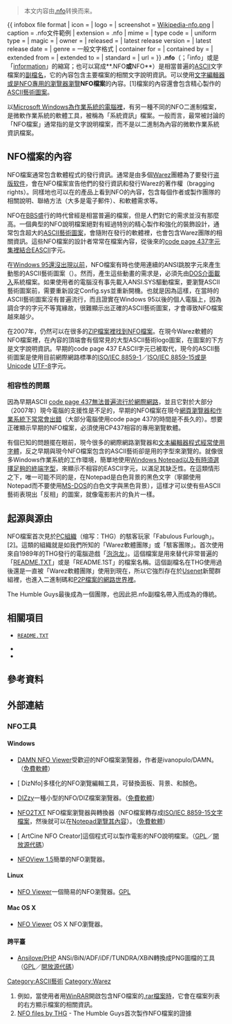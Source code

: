 > 本文内容由[.nfo](https://zh.wikipedia.org/wiki/.nfo)转换而来。


{{ infobox file format | icon = | logo = | screenshot = [Wikipedia-nfo.png](https://zh.wikipedia.org/wiki/File:Wikipedia-nfo.png "fig:Wikipedia-nfo.png") | caption = .nfo文件範例 | extension = .nfo | mime = | type code = | uniform type = | magic = | owner = | released = | latest release version = | latest release date = | genre = 一般文字格式 | container for = | contained by = | extended from = | extended to = | standard = | url = }} **.nfo**（；「info」或是「[information](../Page/信息.md "wikilink")」的縮寫；也可以寫成**.NFO**或**NFO**）是相當普遍的[ASCII](../Page/ASCII.md "wikilink")文字檔案的[副檔名](../Page/文件扩展名.md "wikilink")，它的內容包含主要檔案的相關文字說明資訊。可以使用[文字編輯器或是NFO專用的瀏覽器瀏覽](https://zh.wikipedia.org/wiki/文本編輯器 "wikilink")**NFO檔案**的內容。\[1\]檔案的內容還會包含精心製作的[ASCII藝術圖案](../Page/ASCII艺术.md "wikilink")。

以[Microsoft Windows為作業系統的電腦裡](https://zh.wikipedia.org/wiki/Microsoft_Windows "wikilink")，有另一種不同的NFO二進制檔案，是微軟作業系統的軟體工具，被稱為「系統資訊」檔案。一般而言，最常被討論的「NFO檔案」通常指的是文字說明檔案，而不是以二進制為內容的微軟作業系統資訊檔案。

## NFO檔案的內容

NFO檔案通常包含軟體程式的發行資訊。通常是由多個[Warez](../Page/Warez.md "wikilink")團體為了要發行[盗版软件](../Page/Warez.md "wikilink")，會在NFO檔案宣告他們的發行資訊和發行Warez的著作權（bragging rights）。同樣地也可以在的產品上看到NFO的內容，包含每個作者或製作團隊的相關說明、聯絡方法（大多是電子郵件）、和軟體需求等。

NFO在[BBS](../Page/BBS.md "wikilink")盛行的時代曾經是相當普遍的檔案，但是人們對它的需求並沒有那麼高。一個典型的NFO說明檔案絕對有經過特別的精心製作和強化的裝飾設計，通常包含超大的[ASCII藝術圖案](../Page/ASCII艺术.md "wikilink")，會隨附在發行的軟體裡，也會包含Warez團隊的相關資訊。這些NFO檔案的設計者常常在檔案內容，從後來的[code page 437字元集裡結合](https://zh.wikipedia.org/wiki/代碼頁437 "wikilink")[EASCII](../Page/EASCII.md "wikilink")字元。

在[Windows 95還沒出現以前](../Page/Windows_95.md "wikilink")，NFO檔案有時也使用連續的ANSI跳脫字元來產生動態的ASCII藝術圖案（）。然而，產生這些動畫的需求是，必須先由[DOS介面載入](https://zh.wikipedia.org/wiki/COMMAND.COM "wikilink")系統檔案。如果使用者的電腦沒有事先載入ANSI.SYS驅動檔案，要瀏覽ASCII藝術圖案前，需要重新設定Config.sys並重新開機。也就是因為這樣，在當時的ASCII藝術圖案沒有普遍流行，而且證實在Windows 95以後的個人電腦上，因為調合字的字元不等寬緣故，很難顯示出正確的ASCII藝術圖案，才會導致NFO檔案越來越少。

在2007年，仍然可以在很多的[ZIP檔案裡找到NFO檔案](https://zh.wikipedia.org/wiki/ZIP_\(文件格式\) "wikilink")。在現今Warez軟體的NFO檔案裡，在內容的頂端會有個常見的大型ASCII藝術logo圖案，在圖案的下方是文字說明資訊。早期的code page 437 EASCII字元已被取代，現今的ASCII藝術圖案是使用目前網際網路標準的[ISO/IEC 8859-1](https://zh.wikipedia.org/wiki/ISO/IEC_8859-1 "wikilink")／[ISO/IEC 8859-15或是](https://zh.wikipedia.org/wiki/ISO/IEC_8859-15 "wikilink")[Unicode](https://zh.wikipedia.org/wiki/Unicode "wikilink") [UTF-8](../Page/UTF-8.md "wikilink")字元。

### 相容性的問題

因為早期ASCII [code page 437無法普遍流行於](https://zh.wikipedia.org/wiki/代碼頁437 "wikilink")[網際網路](../Page/万维网.md "wikilink")，並且它對於大部分（2007年）現今電腦的支援性是不足的，早期的NFO檔案在現今[網頁瀏覽器和](../Page/网页浏览器.md "wikilink")[作業系統下常常會出錯](../Page/操作系统.md "wikilink")（大部分電腦使用code page 437的時間是不長久的）。想要正確顯示早期的NFO檔案，必須使用CP437相容的專用瀏覽軟體。

有個已知的問題擺在眼前，現今很多的網際網路瀏覽器和[文本編輯器程式經常使用](https://zh.wikipedia.org/wiki/文本編輯器 "wikilink")[字體](../Page/字体.md "wikilink")，反之早期與現今NFO檔案包含的ASCII藝術卻是用的字型來瀏覽的。就像很多Windows作業系統的工作環境，簡單地使用[Windows Notepad以及有時須選擇足夠的終端字型](../Page/筆記本.md "wikilink")，來顯示不相容的EASCII字元，以滿足其缺乏性。在這類情形之下，唯一可能不同的是，在Notepad是白色背景的黑色文字（寧願使用Notepad而不要使用[MS-DOS](../Page/MS-DOS.md "wikilink")的白色文字與黑色背景），這樣才可以使有些ASCII藝術表現出「反相」的圖案，就像電影影片的負片一樣。

## 起源與源由

NFO檔案首次見於[PC組織](../Page/IBM_PC.md "wikilink")（缩写：THG）的駭客玩家「Fabulous Furlough」。\[2\]。這類的組織就是如我們所知的「Warez軟體團隊」或「駭客團隊」。首次使用來自1989年的THG發行的電腦遊戲「[泡泡龙](../Page/泡泡龙_\(1986年游戏\).md "wikilink")」。這個檔案是用來替代非常普遍的「[README.TXT](../Page/Readme.md "wikilink")」或是「README.1ST」的檔案名稱。這個副檔名在THG使用過後還是一直被「Warez軟體團隊」使用到現在，所以它強烈存在於[Usenet](../Page/Usenet.md "wikilink")新聞群組裡，也進入二進制碼和[P2P檔案的網路世界裡](https://zh.wikipedia.org/wiki/點對點技術 "wikilink")。

The Humble Guys最後成為一個團隊，也因此把.nfo副檔名帶入而成為的傳統。

## 相關項目

  - [`README.TXT`](../Page/Readme.md "wikilink")

  -

  -
## 參考資料

<references />

## 外部連結

### NFO工具

#### Windows

  - [DAMN NFO Viewer](http://www.softpedia.com/get/Office-tools/Text-editors/DAMN-NFO-Viewer.shtml)受歡迎的NFO檔案瀏覽器，作者是ivanopulo/DAMN。（[免費軟體](../Page/免費軟體.md "wikilink")）

  - \[ DizNfo\]多樣化的NFO瀏覽編輯工具，可替換面板、背景、和顏色。

  - [DIZzy](http://members.ozemail.com.au/~nulifetv/freezip/freeware/#dizzy)一種小型的NFO/DIZ檔案瀏覽器。（[免費軟體](../Page/免費軟體.md "wikilink")）

  - [NFO2TXT](https://web.archive.org/web/20070128140659/http://ds6.ovh.org/nfo2txt/nfo2txten.html) NFO檔案瀏覽器與轉換器（NFO檔案轉存成[ISO/IEC 8859-15文字檔案](https://zh.wikipedia.org/wiki/ISO/IEC_8859-15 "wikilink")，然後就可以在[Notepad瀏覽其內容](../Page/筆記本.md "wikilink")）。（[免費軟體](../Page/免費軟體.md "wikilink")）

  - \[ ArtCine NFO Creator\]這個程式可以製作電影的NFO說明檔案。（[GPL](../Page/GNU通用公共许可证.md "wikilink")／[開放源代碼](../Page/开放源代码.md "wikilink")）

  - [NFOView 1.5](http://dfg-crew.com/index.php?entry=entry050703-125045)簡單的NFO瀏覽器。

#### Linux

  - [NFO Viewer](https://web.archive.org/web/20090508061943/http://home.gna.org/nfoview/)一個簡易的NFO瀏覽器。[GPL](https://zh.wikipedia.org/wiki/GPL "wikilink")

#### Mac OS X

  - [NFO Viewer](http://mac.softpedia.com/get/Word-Processing/NFOViewer.shtml) OS X NFO瀏覽器。

#### 跨平臺

  - [Ansilove/PHP](http://ansilove.sourceforge.net) ANSi/BiN/ADF/iDF/TUNDRA/XBiN轉換成PNG圖檔的工具（[GPL](../Page/GNU通用公共许可证.md "wikilink")／[開放源代碼](../Page/开放源代码.md "wikilink")）

[Category:ASCII藝術](https://zh.wikipedia.org/wiki/Category:ASCII藝術 "wikilink") [Category:Warez](https://zh.wikipedia.org/wiki/Category:Warez "wikilink")

1.  例如，當使用者用[WinRAR](../Page/WinRAR.md "wikilink")開啟包含NFO檔案的[.rar檔案時](https://zh.wikipedia.org/wiki/rAR "wikilink")，它會在檔案列表的右方顯示檔案的相關資訊。
2.  [NFO files by THG](http://www.textfiles.com/piracy/HUMBLE/) - The Humble Guys首次製作NFO檔案的證據